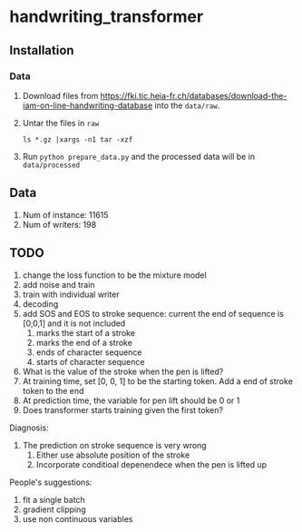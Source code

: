 # handwriting_transformer

## Installation
### Data
1. Download files from https://fki.tic.heia-fr.ch/databases/download-the-iam-on-line-handwriting-database into the `data/raw`.
2. Untar the files in `raw`

     `ls *.gz |xargs -n1 tar -xzf`
3. Run `python prepare_data.py` and the processed data will be in `data/processed`

## Data
1. Num of instance: 11615
2. Num of writers: 198


## TODO
1. change the loss function to be the mixture model
2. add noise and train
3. train with individual writer
4. decoding
5. add SOS and EOS to stroke sequence: current the end of sequence is [0,0,1] and it is not included
     1. <SOS> marks the start of a stroke
     2. <EOS> marks the end of a stroke
     3. <EOC> ends of character sequence
     4. <SOC> starts of character sequence
6. What is the value of the stroke when the pen is lifted?
7. At training time, set [0, 0, 1] to be the starting token. Add a end of stroke token to the end
8. At prediction time, the variable for pen lift should be 0 or 1
9. Does transformer starts training given the first token?


Diagnosis:
1. The prediction on stroke sequence is very wrong
     1. Either use absolute position of the stroke
     2. Incorporate conditioal depenendece when the pen is lifted up

People's suggestions:
1. fit a single batch
2. gradient clipping
3. use non continuous variables
